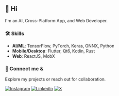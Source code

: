 
## 👋 Hi 

I'm an AI, Cross-Platform App, and Web Developer.

### 🛠️ Skills
- **AI/ML**: TensorFlow, PyTorch, Keras, ONNX, Python
- **Mobile/Desktop**: Flutter, Qt6, Kotlin, Rust
- **Web**: ReactJS, MobX

### 🚀 Connect me &
Explore my projects or reach out for collaboration.

[![Instagram](https://img.shields.io/badge/Instagram-%23E4405F.svg?style=for-the-badge&logo=Instagram&logoColor=white)](https://instagram.com/iamhemantindia) [![LinkedIn](https://img.shields.io/badge/linkedin-%230077B5.svg?style=for-the-badge&logo=linkedin&logoColor=white)](https://linkedin.com/in/iamhemantin) [![X](https://img.shields.io/badge/X-%23000000.svg?style=for-the-badge&logo=X&logoColor=white)](https://x.com/iamhemantindia) 
